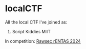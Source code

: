 # localCTF
All the local CTF I've joined as:
1. Script Kiddies MIIT


In competition:
[Rawsec rENTAS 2024](https://github.com/catveiraMain/localCTF/tree/main/rawsec-rentas2024)
